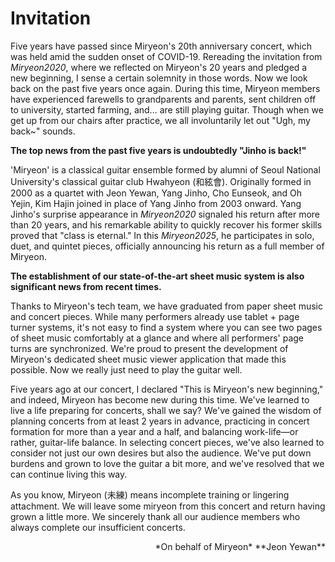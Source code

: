 # Invitation

Five years have passed since Miryeon's 20th anniversary concert, which was held amid the sudden onset of COVID-19. Rereading the invitation from *Miryeon2020*, where we reflected on Miryeon's 20 years and pledged a new beginning, I sense a certain solemnity in those words. Now we look back on the past five years once again. During this time, Miryeon members have experienced farewells to grandparents and parents, sent children off to university, started farming, and... are still playing guitar. Though when we get up from our chairs after practice, we all involuntarily let out "Ugh, my back~" sounds.

**The top news from the past five years is undoubtedly "Jinho is back!"**

'Miryeon' is a classical guitar ensemble formed by alumni of Seoul National University's classical guitar club Hwahyeon (和絃會). Originally formed in 2000 as a quartet with Jeon Yewan, Yang Jinho, Cho Eunseok, and Oh Yejin, Kim Hajin joined in place of Yang Jinho from 2003 onward. Yang Jinho's surprise appearance in *Miryeon2020* signaled his return after more than 20 years, and his remarkable ability to quickly recover his former skills proved that "class is eternal." In this *Miryeon2025*, he participates in solo, duet, and quintet pieces, officially announcing his return as a full member of Miryeon.

**The establishment of our state-of-the-art sheet music system is also significant news from recent times.**

Thanks to Miryeon's tech team, we have graduated from paper sheet music and concert pieces. While many performers already use tablet + page turner systems, it's not easy to find a system where you can see two pages of sheet music comfortably at a glance and where all performers' page turns are synchronized. We're proud to present the development of Miryeon's dedicated sheet music viewer application that made this possible. Now we really just need to play the guitar well.

Five years ago at our concert, I declared "This is Miryeon's new beginning," and indeed, Miryeon has become new during this time. We've learned to live a life preparing for concerts, shall we say? We've gained the wisdom of planning concerts from at least 2 years in advance, practicing in concert formation for more than a year and a half, and balancing work-life—or rather, guitar-life balance. In selecting concert pieces, we've also learned to consider not just our own desires but also the audience. We've put down burdens and grown to love the guitar a bit more, and we've resolved that we can continue living this way.

As you know, Miryeon (未練) means incomplete training or lingering attachment. We will leave some miryeon from this concert and return having grown a little more. We sincerely thank all our audience members who always complete our insufficient concerts.

<div style="text-align: right">
*On behalf of Miryeon*  
**Jeon Yewan**
</div>
